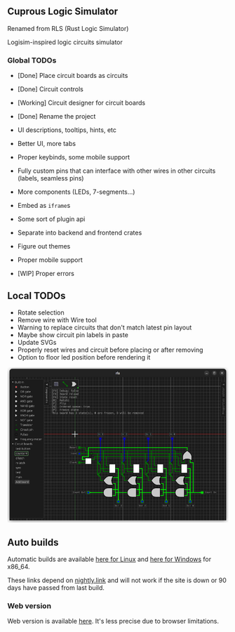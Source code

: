 ## Cuprous Logic Simulator
Renamed from RLS (Rust Logic Simulator)

Logisim-inspired logic circuits simulator

### Global TODOs

- [Done] Place circuit boards as circuits
- [Done] Circuit controls 
- [Working] Circuit designer for circuit boards

- [Done] Rename the project

- UI descriptions, tooltips, hints, etc
- Better UI, more tabs
- Proper keybinds, some mobile support

- Fully custom pins that can interface with other wires in other circuits (labels, seamless pins)
- More components (LEDs, 7-segments...)

- Embed as `iframe`s
- Some sort of plugin api
- Separate into backend and frontend crates
- Figure out themes
- Proper mobile support
- [WIP] Proper errors

## Local TODOs

- Rotate selection
- Remove wire with Wire tool
- Warning to replace circuits that don't match latest pin layout
- Maybe show circuit pin labels in paste
- Update SVGs
- Properly reset wires and circuit before placing or after removing
- Option to floor led position before rendering it

![](progress_preview.png)

## Auto builds

Automatic builds are available [here for Linux](https://nightly.link/Ved-s/cuprous/workflows/rust-build-deploy/master/build-x86_64-unknown-linux-gnu.zip) and [here for Windows](https://nightly.link/Ved-s/cuprous/workflows/rust-build-deploy/master/build-x86_64-pc-windows-gnu.zip) for x86_64.

These links depend on [nightly.link](https://nightly.link) and will not work if the site is down or 90 days have passed from last build.

### Web version

Web version is available [here](https://ved-s.github.io/cuprous).
It's less precise due to browser limitations.